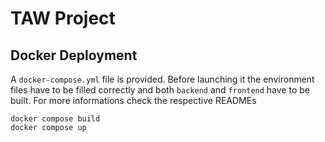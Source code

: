# TAW Project

## Docker Deployment
A `docker-compose.yml` file is provided. Before launching it the environment files have to be filled correctly and both `backend` and `frontend` have to be built. For more informations check the respective READMEs
```
docker compose build
docker compose up
```

